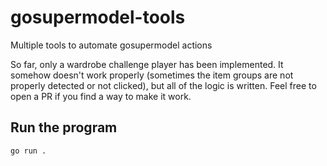# gosupermodel-tools
Multiple tools to automate gosupermodel actions

So far, only a wardrobe challenge player has been implemented. It somehow doesn't work properly (sometimes the item groups are not properly detected or not clicked), but all of the logic is written. Feel free to open a PR if you find a way to make it work.


## Run the program

`go run .`
